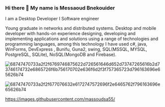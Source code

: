### Hi there 👋 My name is Messaoud Bnekouider

I am a Desktop Developer I Software engineer

Young graduate in networks and distributed systems. Desktop and mobile developer with hands-on experience designing, developing and implementing 
applications and solutions using a range of technologies and programming languages,  among this technology 
I have used c#, java, WinForms, DevExpress , Bunifu, Guna2, swing, SQL(MSSQL, MYSQL, PostgreSQL, SQLite), NoSQL(MongoDB and Firebase).


![68747470733a2f2f6769746875622d726561646d652d73747265616b2d73746174732e6865726f6b756170702e636f6d2f3f757365723d796163696e65626b74](https://user-images.githubusercontent.com/33179371/169175082-23800bb9-a80f-4685-a658-507c5c73009f.svg)




![68747470733a2f2f677076632e6172747572696f2e6465762f796163696e65626b74](https://user-images.githubusercontent.com/33179371/169174947-be113b24-27ff-4e84-98c7-4c3f0d508a91.svg)


https://images.githubusercontent.com/massoudsa55/
<!--
**massoudsa55/massoudsa55** is a ✨ _special_ ✨ repository because its `README.md` (this file) appears on your GitHub profile.

Here are some ideas to get you started:

- 🔭 I’m currently working on ...
- 🌱 I’m currently learning ...
- 👯 I’m looking to collaborate on ...
- 🤔 I’m looking for help with ...
- 💬 Ask me about ...
- 📫 How to reach me: ...
- 😄 Pronouns: ...
- ⚡ Fun fact: ...
- -->

